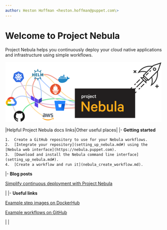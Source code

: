 ```yaml
---
author: Heston Hoffman <heston.hoffman@puppet.com\>
---
```


# Welcome to Project Nebula

Project Nebula helps you continuously deploy your cloud native applications and infrastructure using simple workflows.

![](nebula-hero.png)

|Helpful Project Nebula docs links|Other useful places|
|-   **Getting started**

    1.  Create a GitHub repository to use for your Nebula workflows.
    2.  [Integrate your repository](setting_up_nebula.md#) using the [Nebula web interface](https://nebula.puppet.com).
    3.  [Download and install the Nebula command line interface](setting_up_nebula.md#).
    4.  [Create a workflow and run it](nebula_create_workflow.md).

|-   **Blog posts**

[Simplify continuous deployment with Project Nebula](https://puppet.com/blog/dramatically-simplifying-continuous-deployment-project-nebula)




|
|-   **Useful links**

[Example step images on DockerHub](https://cloud.docker.com/u/projectnebula/repository/list)

[Example workflows on GitHub](https://github.com/puppetlabs/nebula-workflow-examples/tree/master/deploy-nodejs-app-to-k8s)


| |

